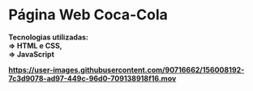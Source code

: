 # Página Web Coca-Cola 
<b>Tecnologias utilizadas:<br>
 => HTML e CSS,<br>
 => JavaScript
 


https://user-images.githubusercontent.com/90716662/156008192-7c3d9078-ad97-449c-96d0-709138918f16.mov

